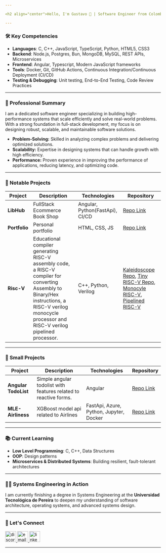 ```yaml
---

<h2 align="center">Hello, I'm Gustavo 👋 | Software Engineer from Colombia 🇨🇴</h2>

---
```


### 🛠 Key Competencies

- **Languages**: C, C++, JavaScript, TypeScript, Python, HTML5, CSS3
- **Backend**: Node.js, Postgres, Bun, MongoDB, MySQL, REST APIs, Microservices
- **Frontend**: Angular, Typescript, Modern JavaScript frameworks
- **Tools**: Docker, Git, GitHub Actions, Continuous Integration/Continuous Deployment (CI/CD)
- **Testing & Debugging**: Unit testing, End-to-End Testing, Code Review Practices

---

### 🚀 Professional Summary

I am a dedicated software engineer specializing in building high-performance systems that scale efficiently and solve real-world problems. With a strong foundation in full-stack development, my focus is on designing robust, scalable, and maintainable software solutions.

- **Problem-Solving:** Skilled in analyzing complex problems and delivering optimized solutions.
- **Scalability:** Expertise in designing systems that can handle growth with high efficiency.
- **Performance:** Proven experience in improving the performance of applications, reducing latency, and optimizing code.

---

### 🔧 Notable Projects

| Project            | Description                                                                 | Technologies                             | Repository                                      |
| ------------------ | --------------------------------------------------------------------------- | ---------------------------------------- | ----------------------------------------------- |
| **LibHub**         | FullStack Ecommerce Book Shop                                                | Angular, Python(FastApi), CI/CD          | [Repo Link](https://github.com/Areshkew/humble-project-ui)             |
| **Portfolio**      | Personal portfolio                    | HTML, CSS, JS                            | [Repo Link](https://areshkew.github.io/portfolio/)                     |
| **Risc-V** | Educational compiler generating RISC-V assembly code, a RISC-V compiler for converting Assembly to Binary/Hex instructions, a RISC-V verilog monocycle processor and RISC-V verilog pipelined processor. | C++, Python, Verilog                              | [Kaleidoscope Repo](https://github.com/Areshkew/kaleidoscope-riscv), [Tiny RISC-V Repo](https://github.com/Areshkew/tiny-risc-v), [Monocyle RISC-V](https://github.com/Areshkew/riscv32-verilog), [Pipelined RISC-V](https://github.com/Areshkew/riscv32-pipelined) |

---

### 🔧 Small Projects

| Project            | Description                                                                 | Technologies                             | Repository                                      |
| ------------------ | --------------------------------------------------------------------------- | ---------------------------------------- | ----------------------------------------------- |
| **Angular TodoList**         | Simple angular todolist with features related to reactive forms.                                               | Angular        | [Repo Link](https://github.com/Areshkew/taskmanagment)             |
| **MLE-Airliness**      | XGBoost model api related to Airlines                   | FastApi, Azure, Python, Jupyter, Docker                           | [Repo Link](https://github.com/Areshkew/MLE-Airlines)                     |


---

### 📚 Current Learning

- **Low Level Programming**: C, C++, Data Structures
- **OOP**: Design patterns
- **Microservices & Distributed Systems**: Building resilient, fault-tolerant architectures

---

### 👨‍💻 Systems Engineering in Action

I am currently finishing a degree in Systems Engineering at the **Universidad Tecnológica de Pereira** to deepen my understanding of software architecture, operating systems, and advanced systems design.

---


### 🤝 Let's Connect
<center>
  <div align="left"> <a href="https://discord.com/users/Areshk#7698"> <img src="https://img.shields.io/static/v1?message=Discord&logo=discord&label=&color=7289DA&logoColor=white&labelColor=&style=for-the-badge" height="35" alt="discord logo" /> </a> <a href="mailto:garamirezl@outlook.com"> <img src="https://img.shields.io/static/v1?message=Email&logo=gmail&label=&color=D14836&logoColor=white&labelColor=&style=for-the-badge" height="35" alt="email logo" /> </a> <a href="https://www.linkedin.com/in/gustavo-andres-ramirez-lopez-5612861b5/"> <img src="https://img.shields.io/static/v1?message=LinkedIn&logo=linkedin&label=&color=0077B5&logoColor=white&labelColor=&style=for-the-badge" height="35" alt="linkedin logo" /> </a> </div>
</center>

---
